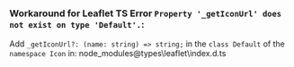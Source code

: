 ### Workaround for Leaflet TS Error `Property '_getIconUrl' does not exist on type 'Default'.`:

Add `_getIconUrl?: (name: string) => string;` in the `class Default` of the `namespace Icon` in: node_modules\@types\leaflet\index.d.ts

